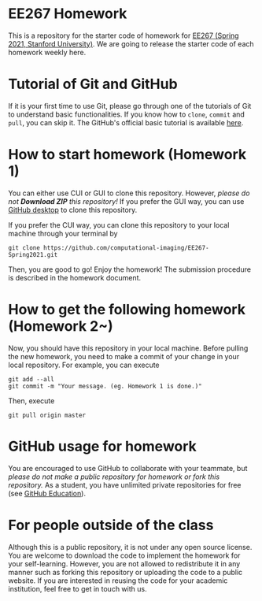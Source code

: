 # EE267 Homework
This is a repository for the starter code of homework for [EE267 (Spring 2021, Stanford University)](https://stanford.edu/class/ee267/). We are going to release the starter code of each homework weekly here.

# Tutorial of Git and GitHub
If it is your first time to use Git, please go through one of the tutorials of Git to understand basic functionalities. If you know how to `clone`, `commit` and `pull`, you can skip it. The GitHub's official basic tutorial is available [here](https://guides.github.com/activities/hello-world/).

# How to start homework (Homework 1)
You can either use CUI or GUI to clone this repository. However, *please do not **Download ZIP** this repository!* If you prefer the GUI way, you can use [GitHub desktop](https://desktop.github.com/) to clone this repository.

If you prefer the CUI way, you can clone this repository to your local machine through your terminal by
```shell
git clone https://github.com/computational-imaging/EE267-Spring2021.git
```
Then, you are good to go! Enjoy the homework! The submission procedure is described in the homework document.

# How to get the following homework (Homework 2~)
Now, you should have this repository in your local machine. Before pulling the new homework, you need to make a commit of your change in your local repository.
For example, you can execute
```shell
git add --all
git commit -m "Your message. (eg. Homework 1 is done.)"
```
Then, execute
```shell
git pull origin master
```

# GitHub usage for homework
You are encouraged to use GitHub to collaborate with your teammate, but *please do not make a public repository for homework or fork this repository.*
As a student, you have unlimited private repositories for free (see [GitHub Education](https://education.github.com/pack)).


# For people outside of the class
Although this is a public repository, it is not under any open source license.
You are welcome to download the code to implement the homework for your self-learning.
However, you are not allowed to redistribute it in any manner such as forking this repository or uploading the code to a public website.
If you are interested in reusing the code for your academic institution, feel free to get in touch with us.
